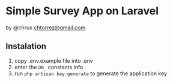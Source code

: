 # Simple Survey App on Laravel

by @chrux chtorrez@gmail.com

## Instalation

1. copy .env.example file into .env
2. enter the `DB_` constants info
3. run `php artisan key:generate` to generate the application key
